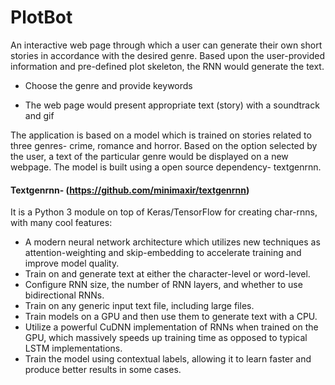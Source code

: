 # PlotBot

An interactive web page through which a user can generate their own short stories in accordance with the desired genre. Based upon the user-provided information and pre-defined plot skeleton, the RNN would generate the text.

- Choose the genre and provide keywords 

- The web page would present appropriate text (story) with a soundtrack and gif

The application is based on a model which is trained on stories related to three genres- crime, romance and horror. Based on the option selected by the user, a text of the particular genre would be displayed on a new webpage. The model is built using a open source dependency- textgenrnn.

#### Textgenrnn- (https://github.com/minimaxir/textgenrnn)
It is a Python 3 module on top of Keras/TensorFlow for creating char-rnns, with many cool features:

- A modern neural network architecture which utilizes new techniques as attention-weighting and skip-embedding to accelerate training and improve model quality.
- Train on and generate text at either the character-level or word-level.
- Configure RNN size, the number of RNN layers, and whether to use bidirectional RNNs.
- Train on any generic input text file, including large files.
- Train models on a GPU and then use them to generate text with a CPU.
- Utilize a powerful CuDNN implementation of RNNs when trained on the GPU, which massively speeds up training time as opposed to typical LSTM implementations.
- Train the model using contextual labels, allowing it to learn faster and produce better results in some cases.
